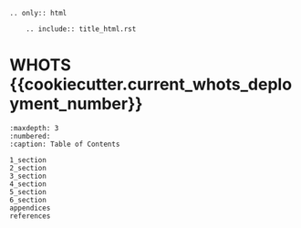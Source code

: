 ````{eval-rst}
.. only:: html

    .. include:: title_html.rst

````


# WHOTS {{cookiecutter.current_whots_deployment_number}}

```{toctree} 
:maxdepth: 3
:numbered:
:caption: Table of Contents

1_section
2_section
3_section
4_section
5_section
6_section
appendices
references
```